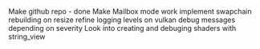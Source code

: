 Make github repo - done
Make Mailbox mode work
implement swapchain rebuilding on resize
refine logging levels on vulkan debug messages depending on severity
Look into creating and debuging shaders with string_view